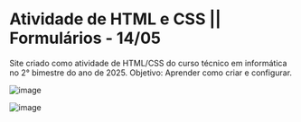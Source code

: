 # Atividade de HTML e CSS || Formulários - 14/05
 Site criado como atividade de HTML/CSS do curso técnico em informática no 2° bimestre do ano de 2025.
 Objetivo: Aprender como criar e configurar.

 ![image](https://github.com/user-attachments/assets/9027d604-6144-496b-8590-bb1867fceb31)

![image](https://github.com/user-attachments/assets/bc536f42-c1f1-4cc3-abec-6d31cbf38f18)
